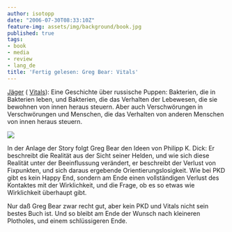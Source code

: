 ```yaml
---
author: isotopp
date: "2006-07-30T08:33:10Z"
feature-img: assets/img/background/book.jpg
published: true
tags:
- book
- media
- review
- lang_de
title: 'Fertig gelesen: Greg Bear: Vitals'
---
```

[Jäger](https://www.amazon.de/gp/product/3453521943) (
[Vitals](https://www.amazon.de/Vitals-English-Greg-Bear-ebook/dp/B003VIWI1C)): Eine Geschichte über russische Puppen: Bakterien, die in Bakterien leben, und Bakterien, die das Verhalten der Lebewesen, die sie bewohnen von innen heraus steuern. Aber auch Verschwörungen in Verschwörungen und Menschen, die das Verhalten von anderen Menschen von innen heraus steuern. 

[![](/uploads/2006/07/gregbear-jaeger.jpg)](https://www.amazon.de/Vitals-English-Greg-Bear-ebook/dp/B003VIWI1C)

In der Anlage der Story folgt Greg Bear den Ideen von Philipp K. Dick: Er beschreibt die Realität aus der Sicht seiner Helden, und wie sich diese Realität unter der Beeinflussung verändert, er beschreibt der Verlust von Fixpunkten, und sich daraus ergebende Orientierungslosigkeit. Wie bei PKD gibt es kein Happy End, sondern am Ende einen vollständigen Verlust des Kontaktes mit der Wirklichkeit, und die Frage, ob es so etwas wie Wirklichkeit überhaupt gibt.

Nur daß Greg Bear zwar recht gut, aber kein PKD und Vitals nicht sein bestes Buch ist. Und so bleibt am Ende der Wunsch nach kleineren Plotholes, und einem schlüssigeren Ende.
